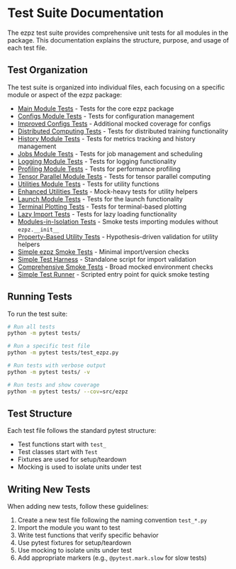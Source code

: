 # Test Suite Documentation

The ezpz test suite provides comprehensive unit tests for all modules in the package. This documentation explains the structure, purpose, and usage of each test file.

## Test Organization

The test suite is organized into individual files, each focusing on a specific module or aspect of the ezpz package:

- [Main Module Tests](test-ezpz.md) - Tests for the core ezpz package
- [Configs Module Tests](test-configs.md) - Tests for configuration management
- [Improved Configs Tests](test-configs-improved.md) - Additional mocked coverage for configs
- [Distributed Computing Tests](test-dist.md) - Tests for distributed training functionality
- [History Module Tests](test-history.md) - Tests for metrics tracking and history management
- [Jobs Module Tests](test-jobs.md) - Tests for job management and scheduling
- [Logging Module Tests](test-log.md) - Tests for logging functionality
- [Profiling Module Tests](test-profile.md) - Tests for performance profiling
- [Tensor Parallel Module Tests](test-tp.md) - Tests for tensor parallel computing
- [Utilities Module Tests](test-utils.md) - Tests for utility functions
- [Enhanced Utilities Tests](test-utils-improved.md) - Mock-heavy tests for utility helpers
- [Launch Module Tests](test-launch.md) - Tests for the launch functionality
- [Terminal Plotting Tests](test-tplot.md) - Tests for terminal-based plotting
- [Lazy Import Tests](test-lazy.md) - Tests for lazy loading functionality
- [Modules-in-Isolation Tests](test-modules-directly.md) - Smoke tests importing modules without `ezpz.__init__`
- [Property-Based Utility Tests](test-property-based.md) - Hypothesis-driven validation for utility helpers
- [Simple ezpz Smoke Tests](test-simple-ezpz.md) - Minimal import/version checks
- [Simple Test Harness](simple-test.md) - Standalone script for import validation
- [Comprehensive Smoke Tests](comprehensive-test.md) - Broad mocked environment checks
- [Simple Test Runner](simple-test-runner.md) - Scripted entry point for quick smoke testing

## Running Tests

To run the test suite:

```bash
# Run all tests
python -m pytest tests/

# Run a specific test file
python -m pytest tests/test_ezpz.py

# Run tests with verbose output
python -m pytest tests/ -v

# Run tests and show coverage
python -m pytest tests/ --cov=src/ezpz
```

## Test Structure

Each test file follows the standard pytest structure:

- Test functions start with `test_`
- Test classes start with `Test`
- Fixtures are used for setup/teardown
- Mocking is used to isolate units under test

## Writing New Tests

When adding new tests, follow these guidelines:

1. Create a new test file following the naming convention `test_*.py`
2. Import the module you want to test
3. Write test functions that verify specific behavior
4. Use pytest fixtures for setup/teardown
5. Use mocking to isolate units under test
6. Add appropriate markers (e.g., `@pytest.mark.slow` for slow tests)
